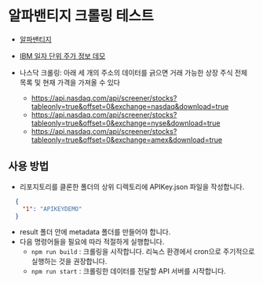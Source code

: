# 알파밴티지 크롤링 테스트

* [알파밴티지](https://www.alphavantage.co/)

* [IBM 일자 단위 주가 정보 데모](https://www.alphavantage.co/query?function=TIME_SERIES_DAILY_ADJUSTED&symbol=IBM&outputsize=full&apikey=demo)

* 나스닥 크롤링: 아래 세 개의 주소의 데이터를 긁으면 거래 가능한 상장 주식 전체 목록 및 현재 가격을 가져올 수 있다 
  * https://api.nasdaq.com/api/screener/stocks?tableonly=true&offset=0&exchange=nasdaq&download=true
  * https://api.nasdaq.com/api/screener/stocks?tableonly=true&offset=0&exchange=nyse&download=true
  * https://api.nasdaq.com/api/screener/stocks?tableonly=true&offset=0&exchange=amex&download=true


## 사용 방법
* 리포지토리를 클론한 폴더의 상위 디렉토리에 APIKey.json 파일을 작성합니다.
```json
  {
    "1": "APIKEYDEMO"
  }
```
* result 폴더 안에 metadata 폴더를 만들어야 합니다.
* 다음 명령어들을 필요에 따라 적절하게 실행합니다.
  * `npm run build` : 크롤링을 시작합니다. 리눅스 환경에서 cron으로 주기적으로 실행하는 것을 권장합니다.
  * `npm run start` : 크롤링한 데이터를 전달할 API 서버를 시작합니다.